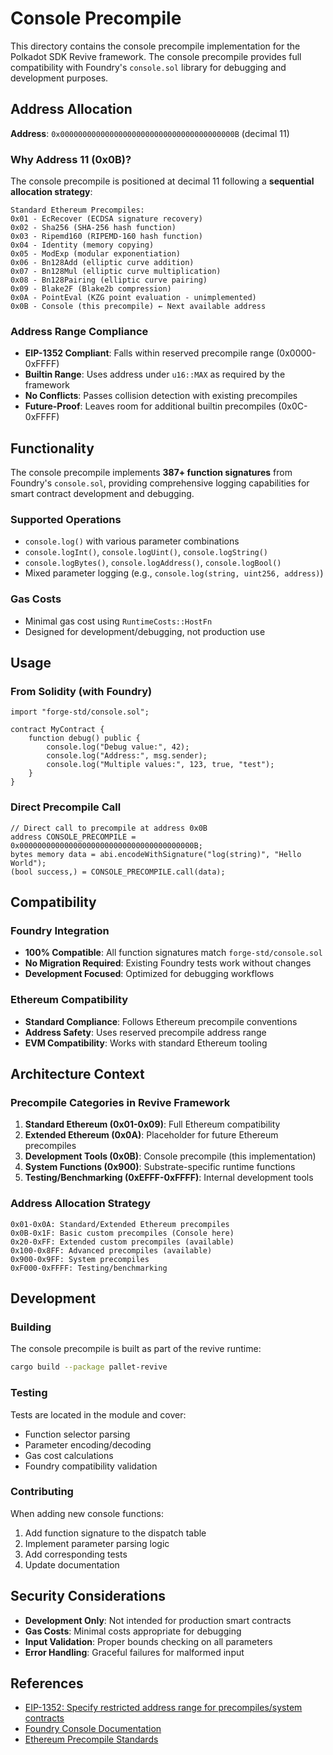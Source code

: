 # Console Precompile

This directory contains the console precompile implementation for the Polkadot SDK Revive framework. The console precompile provides full compatibility with Foundry's `console.sol` library for debugging and development purposes.

## Address Allocation

**Address**: `0x000000000000000000000000000000000000000B` (decimal 11)

### Why Address 11 (0x0B)?

The console precompile is positioned at decimal 11 following a **sequential allocation strategy**:

```
Standard Ethereum Precompiles:
0x01 - EcRecover (ECDSA signature recovery)
0x02 - Sha256 (SHA-256 hash function)
0x03 - Ripemd160 (RIPEMD-160 hash function)
0x04 - Identity (memory copying)
0x05 - ModExp (modular exponentiation)
0x06 - Bn128Add (elliptic curve addition)
0x07 - Bn128Mul (elliptic curve multiplication)
0x08 - Bn128Pairing (elliptic curve pairing)
0x09 - Blake2F (Blake2b compression)
0x0A - PointEval (KZG point evaluation - unimplemented)
0x0B - Console (this precompile) ← Next available address
```

### Address Range Compliance

- **EIP-1352 Compliant**: Falls within reserved precompile range (0x0000-0xFFFF)
- **Builtin Range**: Uses address under `u16::MAX` as required by the framework
- **No Conflicts**: Passes collision detection with existing precompiles
- **Future-Proof**: Leaves room for additional builtin precompiles (0x0C-0xFFFF)

## Functionality

The console precompile implements **387+ function signatures** from Foundry's `console.sol`, providing comprehensive logging capabilities for smart contract development and debugging.

### Supported Operations
- `console.log()` with various parameter combinations
- `console.logInt()`, `console.logUint()`, `console.logString()`
- `console.logBytes()`, `console.logAddress()`, `console.logBool()`
- Mixed parameter logging (e.g., `console.log(string, uint256, address)`)

### Gas Costs
- Minimal gas cost using `RuntimeCosts::HostFn`
- Designed for development/debugging, not production use

## Usage

### From Solidity (with Foundry)
```solidity
import "forge-std/console.sol";

contract MyContract {
    function debug() public {
        console.log("Debug value:", 42);
        console.log("Address:", msg.sender);
        console.log("Multiple values:", 123, true, "test");
    }
}
```

### Direct Precompile Call
```solidity
// Direct call to precompile at address 0x0B
address CONSOLE_PRECOMPILE = 0x000000000000000000000000000000000000000B;
bytes memory data = abi.encodeWithSignature("log(string)", "Hello World");
(bool success,) = CONSOLE_PRECOMPILE.call(data);
```

## Compatibility

### Foundry Integration
- **100% Compatible**: All function signatures match `forge-std/console.sol`
- **No Migration Required**: Existing Foundry tests work without changes
- **Development Focused**: Optimized for debugging workflows

### Ethereum Compatibility
- **Standard Compliance**: Follows Ethereum precompile conventions
- **Address Safety**: Uses reserved precompile address range
- **EVM Compatibility**: Works with standard Ethereum tooling

## Architecture Context

### Precompile Categories in Revive Framework

1. **Standard Ethereum (0x01-0x09)**: Full Ethereum compatibility
2. **Extended Ethereum (0x0A)**: Placeholder for future Ethereum precompiles
3. **Development Tools (0x0B)**: Console precompile (this implementation)
4. **System Functions (0x900)**: Substrate-specific runtime functions
5. **Testing/Benchmarking (0xEFFF-0xFFFF)**: Internal development tools

### Address Allocation Strategy
```
0x01-0x0A: Standard/Extended Ethereum precompiles
0x0B-0x1F: Basic custom precompiles (Console here)
0x20-0xFF: Extended custom precompiles (available)
0x100-0x8FF: Advanced precompiles (available)
0x900-0x9FF: System precompiles
0xF000-0xFFFF: Testing/benchmarking
```

## Development
 
### Building
The console precompile is built as part of the revive runtime:
```bash
cargo build --package pallet-revive
```

### Testing
Tests are located in the module and cover:
- Function selector parsing
- Parameter encoding/decoding
- Gas cost calculations
- Foundry compatibility validation

### Contributing
When adding new console functions:
1. Add function signature to the dispatch table
2. Implement parameter parsing logic
3. Add corresponding tests
4. Update documentation

## Security Considerations

- **Development Only**: Not intended for production smart contracts
- **Gas Costs**: Minimal costs appropriate for debugging
- **Input Validation**: Proper bounds checking on all parameters
- **Error Handling**: Graceful failures for malformed input

## References

- [EIP-1352: Specify restricted address range for precompiles/system contracts](https://eips.ethereum.org/EIPS/eip-1352)
- [Foundry Console Documentation](https://book.getfoundry.sh/reference/forge-std/console-log)
- [Ethereum Precompile Standards](https://ethereum.org/en/developers/docs/smart-contracts/precompiled/)
